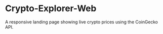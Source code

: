 # Crypto-Explorer-Web
A responsive landing page showing live crypto prices using the CoinGecko API.
